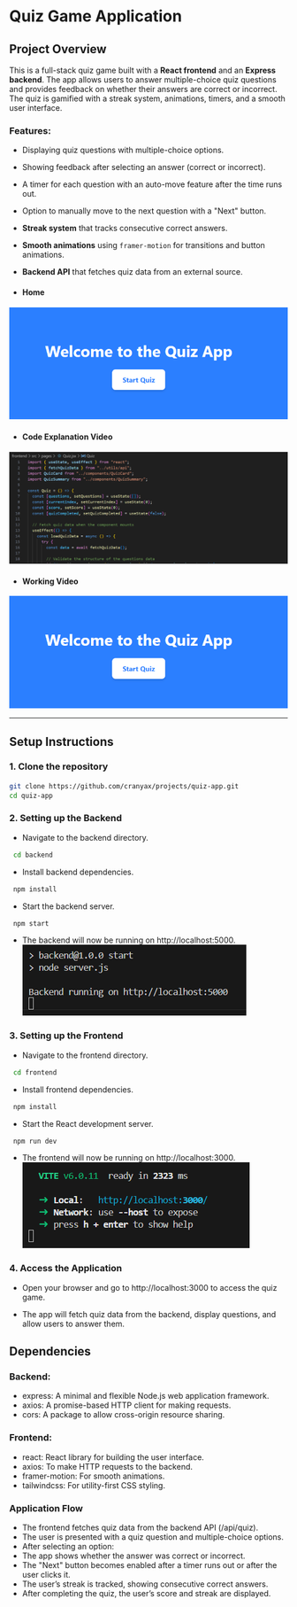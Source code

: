 # Quiz Game Application

## Project Overview

This is a full-stack quiz game built with a **React frontend** and an **Express backend**. The app allows users to answer multiple-choice quiz questions and provides feedback on whether their answers are correct or incorrect. The quiz is gamified with a streak system, animations, timers, and a smooth user interface.

### Features:
- Displaying quiz questions with multiple-choice options.
- Showing feedback after selecting an answer (correct or incorrect).
- A timer for each question with an auto-move feature after the time runs out.
- Option to manually move to the next question with a "Next" button.
- **Streak system** that tracks consecutive correct answers.
- **Smooth animations** using `framer-motion` for transitions and button animations.
- **Backend API** that fetches quiz data from an external source.

- #### Home
![Home](frontend/public/img1.png)

- #### Code Explanation Video
[![Explanation](frontend/public/explainThumbnail.png)](https://youtu.be/6EYUYdVPcEQ)

- #### Working Video
[![Working](frontend/public/img1.png)](https://youtu.be/iu7vrFfhGV0)


---

## Setup Instructions

### 1. Clone the repository

```bash
git clone https://github.com/cranyax/projects/quiz-app.git
cd quiz-app
```

### 2. Setting up the Backend

- Navigate to the backend directory.
```bash
 cd backend
```

- Install backend dependencies.
```bash
 npm install
```

- Start the backend server.
```bash
 npm start
```

- The backend will now be running on http://localhost:5000.
![Backend running on port 5000](frontend/public/img2.png)

### 3. Setting up the Frontend

- Navigate to the frontend directory.
```bash
 cd frontend
```

- Install frontend dependencies.
```bash
 npm install
```

- Start the React development server.
```bash
 npm run dev
```

- The frontend will now be running on http://localhost:3000.
![Frontend running on port 3000](frontend/public/img3.png)


### 4. Access the Application

- Open your browser and go to http://localhost:3000 to access the quiz game.

- The app will fetch quiz data from the backend, display questions, and allow users to answer them.


## Dependencies

### Backend:

- express: A minimal and flexible Node.js web application framework.
- axios: A promise-based HTTP client for making requests.
- cors: A package to allow cross-origin resource sharing.

### Frontend:
- react: React library for building the user interface.
- axios: To make HTTP requests to the backend.
- framer-motion: For smooth animations.
- tailwindcss: For utility-first CSS styling.

### Application Flow

- The frontend fetches quiz data from the backend API (/api/quiz).
- The user is presented with a quiz question and multiple-choice options.
- After selecting an option:
-  The app shows whether the answer was correct or incorrect.
- The "Next" button becomes enabled after a timer runs out or after the user clicks it.
- The user’s streak is tracked, showing consecutive correct answers.
- After completing the quiz, the user’s score and streak are displayed.